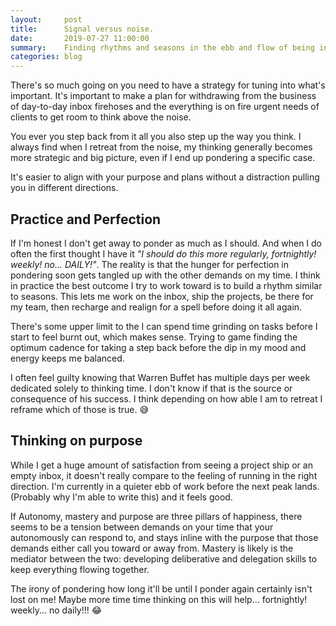 ```yaml
---
layout:     post
title:      Signal versus noise.
date:       2019-07-27 11:00:00
summary:    Finding rhythms and seasons in the ebb and flow of being in flow.
categories: blog
---
```


There's so much going on you need to have a strategy for tuning into what's important. It's important to make a plan for withdrawing from the business of day-to-day inbox firehoses and the everything is on fire urgent needs of clients to get room to think above the noise.

You ever you step back from it all you also step up the way you think. I always find when I retreat from the noise, my thinking generally becomes more strategic and big picture, even if I end up pondering a specific case.

It's easier to align with your purpose and plans without a distraction pulling you in different directions.

## Practice and Perfection

If I'm honest I don't get away to ponder as much as I should. And when I do often the first thought I have it *"I should do this more regularly, fortnightly! weekly! no... DAILY!"*. The reality is that the hunger for perfection in pondering soon gets tangled up with the other demands on my time. I think in practice the best outcome I try to work toward is to build a rhythm similar to seasons. This lets me work on the inbox, ship the projects, be there for my team, then recharge and realign for a spell before doing it all again.

There's some upper limit to the I can spend time grinding on tasks before I start to feel burnt out, which makes sense. Trying to game finding the optimum cadence for taking a step back before the dip in my mood and energy keeps me balanced.

I often feel guilty knowing that Warren Buffet has multiple days per week dedicated solely to thinking time. I don't know if that is the source or consequence of his success. I think depending on how able I am to retreat I reframe which of those is true. 😅

## Thinking on purpose

While I get a huge amount of satisfaction from seeing a project ship or an empty inbox, it doesn't really compare to the feeling of running in the right direction. I'm currently in a quieter ebb of work before the next peak lands. (Probably why I'm able to write this) and it feels good.

If Autonomy, mastery and purpose are three pillars of happiness, there seems to be a tension between demands on your time that your autonomously can respond to, and stays inline with the purpose that those demands either call you toward or away from. Mastery is likely is the mediator between the two: developing deliberative and delegation skills to keep everything flowing together.

The irony of pondering how long it'll be until I ponder again certainly isn't lost on me! Maybe more time time thinking on this will help... fortnightly! weekly... no daily!!! 😂

